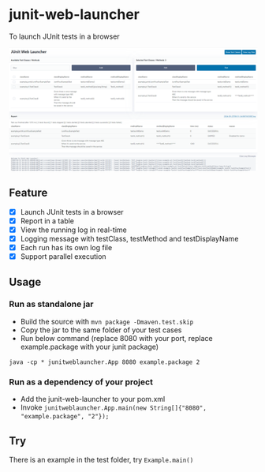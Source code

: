 # junit-web-launcher
To launch JUnit tests in a browser

![image](https://github.com/colinzhu/resources/blob/master/junit-web-launcher/screenshot-1.png?raw=true)

## Feature
- [x] Launch JUnit tests in a browser
- [x] Report in a table
- [x] View the running log in real-time
- [x] Logging message with testClass, testMethod and testDisplayName
- [x] Each run has its own log file
- [x] Support parallel execution

## Usage
### Run as standalone jar
- Build the source with ```mvn package -Dmaven.test.skip```
- Copy the jar to the same folder of your test cases
- Run below command (replace 8080 with your port, replace example.package with your junit package)
```shell
java -cp * junitweblauncher.App 8080 example.package 2
```
### Run as a dependency of your project
- Add the junit-web-launcher to your pom.xml
- Invoke ```junitweblauncher.App.main(new String[]{"8080", "example.package", "2"});```

## Try
There is an example in the test folder, try ```Example.main()```